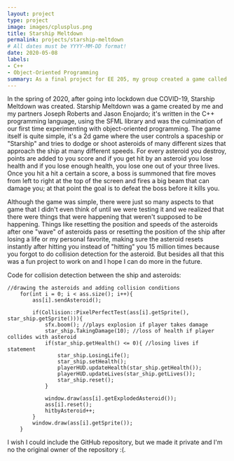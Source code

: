 ```yaml
---
layout: project
type: project
image: images/cplusplus.png
title: Starship Meltdown
permalink: projects/starship-meltdown
# All dates must be YYYY-MM-DD format!
date: 2020-05-08
labels:
- C++
- Object-Oriented Programming
summary: As a final project for EE 205, my group created a game called Starship Meltdown.
---
```


In the spring of 2020, after going into lockdown due COVID-19, Starship Meltdown was created. Starship Meltdown was a game created by me and my partners Joseph Roberts and Jason Enojardo; it's written in the C++ programming language, using the SFML library and was the culmination of our first time experimenting with object-oriented programming. The game itself is quite simple, it's a 2d game where the user controls a spaceship or "Starship" and tries to dodge or shoot asteroids of many different sizes that approach the ship at many different speeds. For every asteroid you destroy, points are added to you score and if you get hit by an asteroid you lose health and if you lose enough health, you lose one out of your three lives. Once you hit a hit a certain a score, a boss is summoned that fire moves from left to right at the top of the screen and fires a big beam that can damage you; at that point the goal is to defeat the boss before it kills you.

Although the game was simple, there were just so many aspects to that game that I didn't even think of until we were testing it and we realized that there were things that were happening that weren't supposed to be happening. Things like resetting the position and speeds of the asteroids after one "wave" of asteroids pass or resetting the position of the ship after losing a life or my personal favorite, making sure the asteroid resets instantly after hitting you instead of "hitting" you 15 million times because you forgot to do collision detection for the asteroid. But besides all that this was a fun project to work on and I hope I can do more in the future.

Code for collision detection between the ship and asteroids:
```
//drawing the asteroids and adding collision conditions
	for(int i = 0; i < ass.size(); i++){
		ass[i].sendAsteroid();

		if(Collision::PixelPerfectTest(ass[i].getSprite(), star_ship.getSprite())){
			sfx.boom(); //plays explosion if player takes damage
			star_ship.TakingDamage(10); //loss of health if player collides with asteroid
			if(star_ship.getHealth() <= 0){ //losing lives if statement
				star_ship.LosingLife();
				star_ship.setHealth();
				playerHUD.updateHealth(star_ship.getHealth());
				playerHUD.updateLives(star_ship.getLives());
				star_ship.reset();	
			}	
			
			window.draw(ass[i].getExplodedAsteroid());
			ass[i].reset();
			hitbyAsteroid++;
		}
		window.draw(ass[i].getSprite());
	}
```

I wish I could include the GitHub repository, but we made it private and I'm no the original owner of the repository :(.
